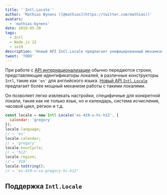 ```yaml
---
title: '`Intl.Locale`'
author: 'Mathias Bynens ([@mathias](https://twitter.com/mathias))'
avatars:
  - 'mathias-bynens'
date: 2019-05-20
tags:
  - Intl
  - Node.js 12
  - io19
description: 'Новый API Intl.Locale предлагает унифицированный механизм работы с локалями, который является более удобным, чем использование строк.'
tweet: 'TODO'
---
```

При работе с [API интернационализации](/features/tags/intl) обычно передаются строки, представляющие идентификаторы локалей, в различные конструкторы `Intl`, такие как `'en'` для английского языка. [Новый API `Intl.Locale`](https://github.com/tc39/proposal-intl-locale) предлагает более мощный механизм работы с такими локалями.

<!--truncate-->
Он позволяет легко извлекать настройки, специфичные для конкретной локали, такие как не только язык, но и календарь, система исчисления, часовой цикл, регион и т.д.

```js
const locale = new Intl.Locale('es-419-u-hc-h12', {
  calendar: 'gregory'
});
locale.language;
// → 'es'
locale.calendar;
// → 'gregory'
locale.hourCycle;
// → 'h12'
locale.region;
// → '419'
locale.toString();
// → 'es-419-u-ca-gregory-hc-h12'
```

## Поддержка `Intl.Locale`

<feature-support chrome="74 /blog/v8-release-74#intl.locale"
                 firefox="no"
                 safari="no"
                 nodejs="12 https://twitter.com/mathias/status/1120700101637353473"
                 babel="no"></feature-support>
